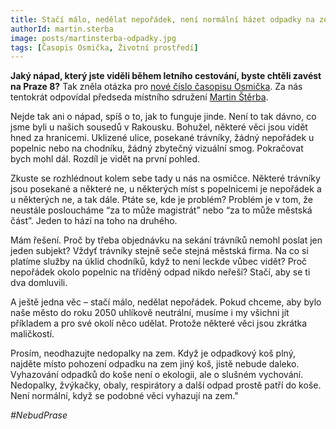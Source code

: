 ```yaml
---
title: Stačí málo, nedělat nepořádek, není normální házet odpadky na zem!
authorId: martin.sterba
image: posts/martinsterba-odpadky.jpg
tags: [Časopis Osmička, Životní prostředí]
---
```


**Jaký nápad, který jste viděli během letního cestování, byste chtěli zavést na Praze 8?** Tak zněla otázka pro [nové číslo časopisu Osmička](https://m.praha8.cz/file/XJS/Mesicnik-Osmicka-zari-2021.pdf). Za nás tentokrát odpovídal předseda místního sdružení [Martin Štěrba](https://m.praha8.cz/file/XJS/Mesicnik-Osmicka-zari-2021.pdf). 

Nejde tak ani o nápad, spíš o to, jak to funguje jinde. Není to tak dávno, co jsme byli u našich sousedů v Rakousku. Bohužel, některé věci jsou vidět hned za hranicemi. Uklizené ulice, posekané trávníky, žádný nepořádek u popelnic nebo na chodníku, žádný zbytečný vizuální smog. Pokračovat bych mohl dál. Rozdíl je vidět na první pohled.

Zkuste se rozhlédnout kolem sebe tady u nás na osmičce. Některé trávníky jsou posekané a některé ne, u některých míst s popelnicemi je nepořádek a u některých ne, a tak dále. Ptáte se, kde je problém? Problém je v tom, že neustále posloucháme “za to může magistrát” nebo “za to může městská část”. Jeden to hází na toho na druhého. 

Mám řešení. Proč by třeba objednávku na sekání trávníků nemohl poslat jen jeden subjekt? Vždyť trávníky stejně seče stejná městská firma. Na co si platíme služby na úklid chodníků, když to není leckde vůbec vidět? Proč nepořádek okolo popelnic na tříděný odpad nikdo neřeší? Stačí, aby se ti dva domluvili.

A ještě jedna věc – stačí málo, nedělat nepořádek. Pokud chceme, aby bylo naše město do roku 2050 uhlíkově neutrální, musíme i my všichni jít příkladem a pro své okolí něco udělat. Protože některé věci jsou zkrátka maličkostí. 

Prosím, neodhazujte nedopalky na zem. Když je odpadkový koš plný, najděte místo pohození odpadku na zem jiný koš, jistě nebude daleko. Vyhazování odpadků do koše není o ekologii, ale o slušném vychování. Nedopalky, žvýkačky, obaly, respirátory a další odpad prostě patří do koše. Není normální, když se podobné věci vyhazují na zem."

*#NebudPrase*
